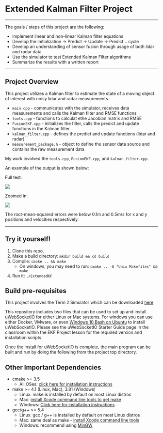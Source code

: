 # Extended Kalman Filter Project
---
The goals / steps of this project are the following:
* Implement linear and non-linear Kalman filter equations
* Develop the Initialization -> Predict -> Update -> Predict... cycle
* Develop an understanding of sensor fusion through usage of both lidar and radar data
* Use the simulator to test Extended Kalman Filter algorithms
* Summarize the results with a written report


[//]: # (Image References)

[image1]: report_images/Sim1.JPG
[image2]: report_images/Sim2.JPG

---
## Project Overview
This project utilizes a Kalman filter to estimate the state of a moving object of interest with noisy lidar and radar measurements. 

* `main.cpp` - communicates with the simulator, receives data measurements and calls the Kalman filter and RMSE functions
* `tools.cpp` - functions to calculat ethe Jacobian matrix and RMSE
* `FusionEKF.cpp` - initializes the filter, calls the predict and update functions in the Kalman filter
* `kalman_filter.cpp` - defines the predict and update functions (lidar and radar)
* `measurement_package.h` - object to define the sensor data source and  contains the raw measurement data

My work involved the `tools.cpp`, `FusionEKF.cpp`, and `kalman_filter.cpp`.

An example of the output is shown below:

Full test:

![][image1]

Zoomed in:

![][image2]

The root-mean-squared errors were below 0.1m and 0.5m/s for x and y positions and velocities respectively.

---
## Try it yourself!

1. Clone this repo.
2. Make a build directory: `mkdir build && cd build`
3. Compile: `cmake .. && make` 
   * On windows, you may need to run: `cmake .. -G "Unix Makefiles" && make`
4. Run it: `./ExtendedKF `

## Build pre-requisites
This project involves the Term 2 Simulator which can be downloaded [here](https://github.com/udacity/self-driving-car-sim/releases)

This repository includes two files that can be used to set up and install [uWebSocketIO](https://github.com/uWebSockets/uWebSockets) for either Linux or Mac systems. For windows you can use either Docker, VMware, or even [Windows 10 Bash on Ubuntu](https://www.howtogeek.com/249966/how-to-install-and-use-the-linux-bash-shell-on-windows-10/) to install uWebSocketIO. Please see the uWebSocketIO Starter Guide page in the classroom within the EKF Project lesson for the required version and installation scripts.

Once the install for uWebSocketIO is complete, the main program can be built and run by doing the following from the project top directory.

## Other Important Dependencies

* cmake >= 3.5
  * All OSes: [click here for installation instructions](https://cmake.org/install/)
* make >= 4.1 (Linux, Mac), 3.81 (Windows)
  * Linux: make is installed by default on most Linux distros
  * Mac: [install Xcode command line tools to get make](https://developer.apple.com/xcode/features/)
  * Windows: [Click here for installation instructions](http://gnuwin32.sourceforge.net/packages/make.htm)
* gcc/g++ >= 5.4
  * Linux: gcc / g++ is installed by default on most Linux distros
  * Mac: same deal as make - [install Xcode command line tools](https://developer.apple.com/xcode/features/)
  * Windows: recommend using [MinGW](http://www.mingw.org/)
